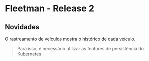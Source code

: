 # Fleetman - Release 2

## Novidades

O rastreamento de veículos mostra o histórico de cada veículo.

> Para isso, é necessário utilizar as features de persistência do Kubernetes